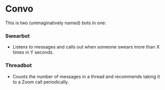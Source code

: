 # Convo

This is two (unimaginatively named) bots in one:

### Swearbot

* Listens to messages and calls out when someone swears more than X times in Y seconds.

### Threadbot

* Counts the number of messages in a thread and recommends taking it to a Zoom call periodically.